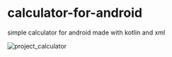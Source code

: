 # calculator-for-android
simple calculator for android made with kotlin and xml

![project_calculator](https://github.com/user-attachments/assets/39dfc2ef-48a1-427b-a94d-71646a688ca2)
